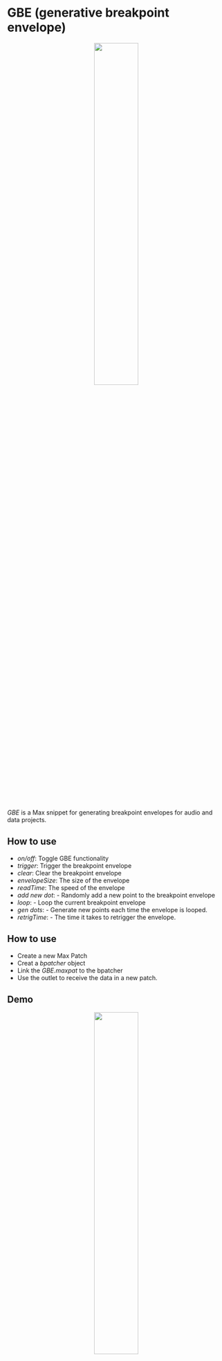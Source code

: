 # GBE (generative breakpoint envelope)
<p align="center">
  <img width="45%" height="45%" src="https://i.ibb.co/sqq49vb/GBE-01.png"/>  
</p>

*GBE* is a Max snippet for generating breakpoint envelopes for audio and data projects.

## How to use
- *on/off*: Toggle GBE functionality
- *trigger*: Trigger the breakpoint envelope
- *clear*: Clear the breakpoint envelope
- *envelopeSize*: The size of the envelope
- *readTime*: The speed of the envelope
- *add new dot*: - Randomly add a new point to the breakpoint envelope
- *loop*: - Loop the current breakpoint envelope
- *gen dots*: - Generate new points each time the envelope is looped.
- *retrigTime*: - The time it takes to retrigger the envelope.

## How to use
- Create a new Max Patch
- Creat a *bpatcher* object
- Link the *GBE.maxpat* to the bpatcher
- Use the outlet to receive the data in a new patch.

## Demo
<p align="center">
  <img width="45%" height="45%" src="https://i.ibb.co/X7m5dVq/GBE.gif"/>  
</p>

